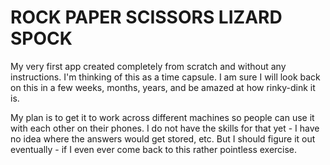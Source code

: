 # ROCK PAPER SCISSORS LIZARD SPOCK

My very first app created completely from scratch and without any instructions.  I'm thinking of this as a time capsule.  I am sure I will look back on this in a few weeks, months, years, and be amazed at how rinky-dink it is.  

My plan is to get it to work across different machines so people can use it with each other on their phones.  I do not have the skills for that yet - I have no idea where the answers would get stored, etc.  But I should figure it out eventually - if I even ever come back to this rather pointless exercise.  